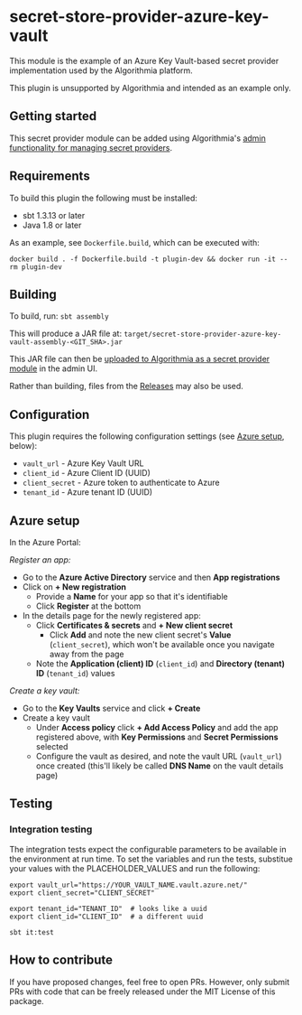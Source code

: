 # secret-store-provider-azure-key-vault

This module is the example of an Azure Key Vault-based secret provider implementation used by the
Algorithmia platform.

This plugin is unsupported by Algorithmia and intended as an example only.

## Getting started

This secret provider module can be added using Algorithmia's [admin functionality for managing secret providers](https://training.algorithmia.com/exploring-the-admin-panel/842511).

## Requirements

To build this plugin the following must be installed:
* sbt 1.3.13 or later
* Java 1.8 or later

As an example, see `Dockerfile.build`, which can be executed with:

`docker build . -f Dockerfile.build -t plugin-dev && docker run -it --rm plugin-dev`

## Building

To build, run:
`sbt assembly`

This will produce a JAR file at:
`target/secret-store-provider-azure-key-vault-assembly-<GIT_SHA>.jar`

This JAR file can then be [uploaded to Algorithmia as a secret provider module](https://training.algorithmia.com/exploring-the-admin-panel/842511) in the admin UI.

Rather than building, files from the [Releases](https://github.com/algorithmiaio/secret-store-provider-azure-key-vault/releases) may also be used.

## Configuration

This plugin requires the following configuration settings (see [Azure setup](#azure-setup), below):
* `vault_url` - Azure Key Vault URL
* `client_id` - Azure Client ID (UUID)
* `client_secret` - Azure token to authenticate to Azure
* `tenant_id` - Azure tenant ID (UUID)

## Azure setup

In the Azure Portal:

*Register an app:*

* Go to the **Azure Active Directory** service and then **App registrations**
* Click on **+ New registration**
  * Provide a **Name** for your app so that it's identifiable
  * Click **Register** at the bottom
* In the details page for the newly registered app:
  * Click **Certificates & secrets** and **+ New client secret**
    * Click **Add** and note the new client secret's **Value** (`client_secret`), which won't be available once you navigate away from the page
  * Note the **Application (client) ID** (`client_id`) and **Directory (tenant) ID** (`tenant_id`) values

*Create a key vault:*

* Go to the **Key Vaults** service and click **+ Create**
* Create a key vault
  * Under **Access policy** click **+ Add Access Policy** and add the app registered above, with **Key Permissions** and **Secret Permissions** selected
  * Configure the vault as desired, and note the vault URL (`vault_url`) once created (this'll likely be called **DNS Name** on the vault details page)

## Testing

### Integration testing

The integration tests expect the configurable parameters to be available in the environment
at run time. To set the variables and run the tests, substitue your values with the PLACEHOLDER_VALUES and run the following:

```
export vault_url="https://YOUR_VAULT_NAME.vault.azure.net/"
export client_secret="CLIENT_SECRET"

export tenant_id="TENANT_ID"  # looks like a uuid
export client_id="CLIENT_ID"  # a different uuid

sbt it:test
```

## How to contribute

If you have proposed changes, feel free to open PRs. However, only submit PRs with
code that can be freely released under the MIT License of this package.
